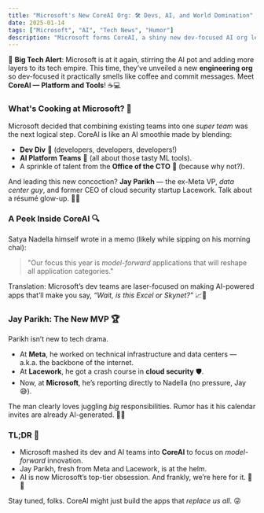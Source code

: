 ```yaml
---
title: "Microsoft's New CoreAI Org: 🛠️ Devs, AI, and World Domination"
date: 2025-01-14
tags: ["Microsoft", "AI", "Tech News", "Humor"]
description: "Microsoft forms CoreAI, a shiny new dev-focused AI org led by Meta's Jay Parikh. Because why not mix cloud security, AI, and some meta vibes?"
---
```


🚨 **Big Tech Alert**: Microsoft is at it again, stirring the AI pot and adding more layers to its tech empire. This time, they’ve unveiled a new **engineering org** so dev-focused it practically smells like coffee and commit messages. Meet **CoreAI — Platform and Tools**! ☕💻

### What's Cooking at Microsoft? 🍳
Microsoft decided that combining existing teams into one *super team* was the next logical step. CoreAI is like an AI smoothie made by blending:  
- **Dev Div** 🍇 (developers, developers, developers!)  
- **AI Platform Teams** 🍌 (all about those tasty ML tools).  
- A sprinkle of talent from the **Office of the CTO** 🍓 (because why not?).  

And leading this new concoction? **Jay Parikh** — the ex-Meta VP, *data center guy*, and former CEO of cloud security startup Lacework. Talk about a résumé glow-up. 💼✨

### A Peek Inside CoreAI 🔍
Satya Nadella himself wrote in a memo (likely while sipping on his morning chai):  
> "Our focus this year is *model-forward* applications that will reshape all application categories."  

Translation: Microsoft’s dev teams are laser-focused on making AI-powered apps that’ll make you say, *“Wait, is this Excel or Skynet?”* 📈🤖

### Jay Parikh: The New MVP 🏆
Parikh isn’t new to tech drama.  
- At **Meta**, he worked on technical infrastructure and data centers — a.k.a. the backbone of the internet.  
- At **Lacework**, he got a crash course in **cloud security** 🛡️.  
- Now, at **Microsoft**, he’s reporting directly to Nadella (no pressure, Jay 😅).

The man clearly loves juggling *big* responsibilities. Rumor has it his calendar invites are already AI-generated. 📅🤔

### TL;DR 🎉
- Microsoft mashed its dev and AI teams into **CoreAI** to focus on *model-forward* innovation.  
- Jay Parikh, fresh from Meta and Lacework, is at the helm.  
- AI is now Microsoft’s top-tier obsession. And frankly, we’re here for it. 🤖✨  

Stay tuned, folks. CoreAI might just build the apps that *replace us all*. 😜  

